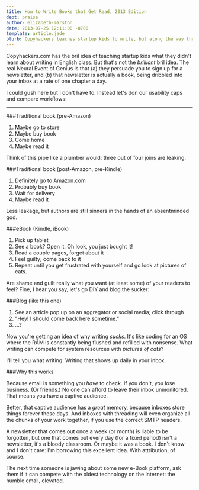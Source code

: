 ```yaml
---
title: How to Write Books that Get Read, 2013 Edition
dept: praise
author: elizabeth-marston
date: 2013-07-25 12:11:00 -0700
template: article.jade
blurb: Copyhackers teaches startup kids to write, but along the way they accidentally reinvented the book.
---
```


Copyhackers.com has the bril idea of teaching startup kids what they didn't learn about writing in English class. But that's not the *brilliant* bril idea. The real Neural Event of Genius is that (a) they persuade you to sign up for a newsletter, and (b) that newsletter is actually a book, being dribbled into your inbox at a rate of one chapter a day.

I could gush here but I don't have to. Instead let's don our usability caps and compare workflows:
<hr>

###Traditional book (pre-Amazon)

1. Maybe go to store
1. Maybe buy book
1. Come home
1. Maybe read it

Think of this pipe like a plumber would: three out of four joins are leaking.

###Traditional book (post-Amazon, pre-Kindle)

1. Definitely go to Amazon.com
1. Probably buy book
1. Wait for delivery
1. Maybe read it

Less leakage, but authors are still sinners in the hands of an absentminded god.

###eBook (Kindle, iBook)

1. Pick up tablet
1. See a book? Open it. Oh look, you just bought it!
1. Read a couple pages, forget about it
1. Feel guilty; come back to it
1. Repeat until you get frustrated with yourself and go look at pictures of cats.

Are shame and guilt really what you want (at least some) of your readers to feel? Fine, I hear you say, let's go DIY and blog the sucker:

###Blog (like this one)

1. See an article pop up on an aggregator or social media; click through
1. "Hey! I should come back here sometime."
1. ...?

Now you're getting an idea of why writing *sucks*. It's like coding for an OS where the RAM is constantly being flushed and refilled with nonsense. What writing can compete for system resources with *pictures of cats*?

I'll tell you what writing: Writing that shows up daily in your inbox.

###Why this works

Because email is something you *have* to check. If you don't, you lose business. (Or friends.) No one can afford to leave their inbox unmonitored. That means you have a captive audience.

Better, that captive audience has a *great* memory, because inboxes store things forever these days. And inboxes with threading will even organize all the chunks of your work together, if you use the correct SMTP headers.

A newsletter that comes out once a week (or month) is liable to be forgotten, but one that comes out every day (for a fixed period) isn't a newsletter, it's a bloody classroom. Or maybe it was a book. I don't know and I don't care: I'm borrowing this excellent idea. With attribution, of course.

The next time someone is jawing about some new e-Book platform, ask them if it can compete with the oldest technology on the Internet: the humble email, elevated.














